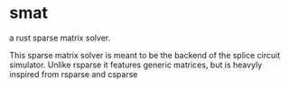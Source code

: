 # smat
a rust sparse matrix solver.

This sparse matrix solver is meant to be the backend of the splice circuit simulator.
Unlike rsparse it features generic matrices, but is heavyly inspired from rsparse and csparse